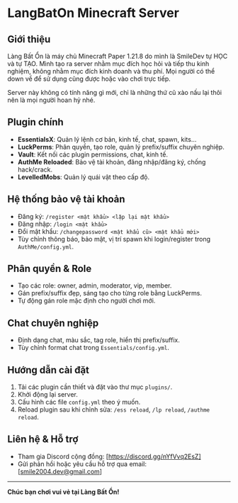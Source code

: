 # LangBatOn Minecraft Server

## Giới thiệu
Làng Bất Ổn là máy chủ Minecraft Paper 1.21.8 do mình là SmileDev tự HỌC và tự TẠO. Mình tạo ra server nhằm mục đích học hỏi và tiếp thu kinh nghiệm, không nhằm mục đích kinh doanh và thu phí. Mọi người có thể down về để sử dụng cũng được hoặc vào chơi trực tiếp. 

Server này không có tính năng gì mới, chỉ là những thứ cũ xào nấu lại thôi nên là mọi người hoan hỷ nhé.

## Plugin chính
- **EssentialsX**: Quản lý lệnh cơ bản, kinh tế, chat, spawn, kits...
- **LuckPerms**: Phân quyền, tạo role, quản lý prefix/suffix chuyên nghiệp.
- **Vault**: Kết nối các plugin permissions, chat, kinh tế.
- **AuthMe Reloaded**: Bảo vệ tài khoản, đăng nhập/đăng ký, chống hack/crack.
- **LevelledMobs**: Quản lý quái vật theo cấp độ.

## Hệ thống bảo vệ tài khoản
- Đăng ký: `/register <mật khẩu> <lặp lại mật khẩu>`
- Đăng nhập: `/login <mật khẩu>`
- Đổi mật khẩu: `/changepassword <mật khẩu cũ> <mật khẩu mới>`
- Tùy chỉnh thông báo, bảo mật, vị trí spawn khi login/register trong `AuthMe/config.yml`.

## Phân quyền & Role
- Tạo các role: owner, admin, moderator, vip, member.
- Gán prefix/suffix đẹp, sáng tạo cho từng role bằng LuckPerms.
- Tự động gán role mặc định cho người chơi mới.

## Chat chuyên nghiệp
- Định dạng chat, màu sắc, tag role, hiển thị prefix/suffix.
- Tùy chỉnh format chat trong `Essentials/config.yml`.

## Hướng dẫn cài đặt
1. Tải các plugin cần thiết và đặt vào thư mục `plugins/`.
2. Khởi động lại server.
3. Cấu hình các file `config.yml` theo ý muốn.
4. Reload plugin sau khi chỉnh sửa: `/ess reload`, `/lp reload`, `/authme reload`.

## Liên hệ & Hỗ trợ
- Tham gia Discord cộng đồng: [https://discord.gg/nYfVvq2EsZ]
- Gửi phản hồi hoặc yêu cầu hỗ trợ qua email: [smile2004.dev@gmail.com]

---
**Chúc bạn chơi vui vẻ tại Làng Bất Ổn!**
